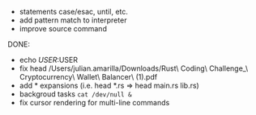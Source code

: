  - statements case/esac, until, etc.
 - add pattern match to interpreter
 - improve source command

DONE:
 - echo $USER:$USER
 - fix head /Users/julian.amarilla/Downloads/Rust\ Coding\ Challenge_\ Cryptocurrency\ Wallet\ Balancer\ \(1\).pdf
 - add * expansions (i.e. head *.rs => head main.rs lib.rs)
 - backgroud tasks `cat /dev/null &`
 - fix cursor rendering for multi-line commands
